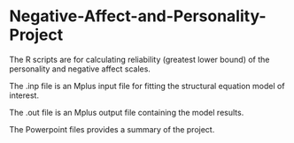 # Negative-Affect-and-Personality-Project
The R scripts are for calculating reliability (greatest lower bound) of the personality and negative affect scales. 

The .inp file is an Mplus input file for fitting the structural equation model of interest. 

The .out file is an Mplus output file containing the model results. 

The Powerpoint files provides a summary of the project.

